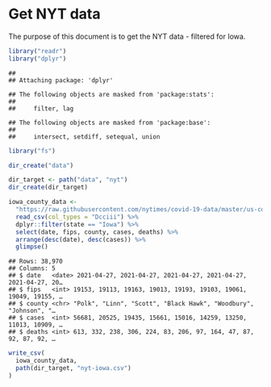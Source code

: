 Get NYT data
================

The purpose of this document is to get the NYT data - filtered for Iowa.

``` r
library("readr")
library("dplyr")
```

    ## 
    ## Attaching package: 'dplyr'

    ## The following objects are masked from 'package:stats':
    ## 
    ##     filter, lag

    ## The following objects are masked from 'package:base':
    ## 
    ##     intersect, setdiff, setequal, union

``` r
library("fs")
```

``` r
dir_create("data")

dir_target <- path("data", "nyt")
dir_create(dir_target)
```

``` r
iowa_county_data <- 
  "https://raw.githubusercontent.com/nytimes/covid-19-data/master/us-counties.csv" %>%
  read_csv(col_types = "Dcciii") %>%
  dplyr::filter(state == "Iowa") %>%
  select(date, fips, county, cases, deaths) %>%
  arrange(desc(date), desc(cases)) %>%
  glimpse()
```

    ## Rows: 38,970
    ## Columns: 5
    ## $ date   <date> 2021-04-27, 2021-04-27, 2021-04-27, 2021-04-27, 2021-04-27, 20…
    ## $ fips   <int> 19153, 19113, 19163, 19013, 19193, 19103, 19061, 19049, 19155, …
    ## $ county <chr> "Polk", "Linn", "Scott", "Black Hawk", "Woodbury", "Johnson", "…
    ## $ cases  <int> 56681, 20525, 19435, 15661, 15016, 14259, 13250, 11013, 10909, …
    ## $ deaths <int> 613, 332, 238, 306, 224, 83, 206, 97, 164, 47, 87, 92, 87, 92, …

``` r
write_csv(
  iowa_county_data,
  path(dir_target, "nyt-iowa.csv")
)
```
